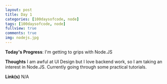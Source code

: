 ```yaml
---
layout: post
title: Day 1
categories: [100daysofcode, node]
tags: [100daysofcode, node]
fullview: true
comments: true
img: nodejs.jpg
---
```


**Today's Progress**: I'm getting to grips with Node.JS

**Thoughts** I am awful at UI Design but I love backend work, so I am taking an interest in Node.JS.  Currently going through some practical tutorials.

**Link(s)**
N/A
